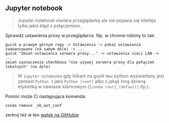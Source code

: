 ## Jupyter notebook

> Jupyter notebook otwiera przeglądarkę ale nie pojawia się intefejs tylko jakiś błąd z połączeniem.

Sprawdż ustawienia proxy w przeglądarce. Np. w chrome robimy to tak:
```
guzik w prawym górnym rogu -> Ustawienia -> pokaż ustawienia zaawansowane (na samym dole) -> ...
guzik "Zmień ustawienia serwera proxy..." -> ustawienia sieci LAN -> ...
zmień zaznaczenie checkboxa "nie używaj serwera proxy dla połączeń lokalnych" (na dole)
```

> W `jupyter notebook`u gdy klikam na guzik `New` python wyświetlany jest zamiast
`Python 3` jako `Python [root]` albo z jakąś inną dziwną etykietką w nawiasie klamrowym (`[conda root]`, `[default]` itp.).

Pomóc może Ci następująca komenda:
```
conda remove _nb_ext_conf
```
zerknij też w ten [wątek na GitHubie](https://github.com/jupyter/notebook/issues/1716)
